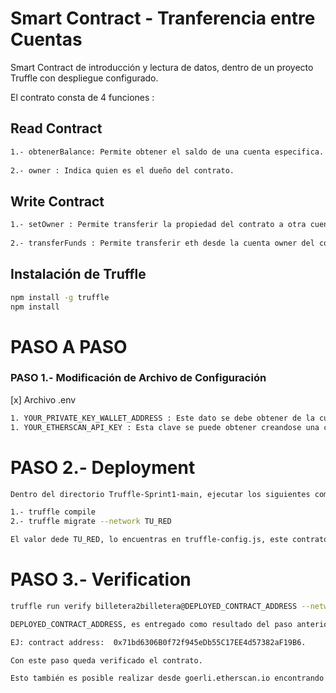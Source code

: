 # Smart Contract - Tranferencia entre Cuentas

Smart Contract de introducción y lectura de datos, dentro de un proyecto Truffle con despliegue configurado.

El contrato consta de 4 funciones :

## **Read Contract**
```sh
1.- obtenerBalance: Permite obtener el saldo de una cuenta especifica.
 
2.- owner : Indica quien es el dueño del contrato.
```

## Write Contract
```sh
1.- setOwner : Permite transferir la propiedad del contrato a otra cuenta.
 
2.- transferFunds : Permite transferir eth desde la cuenta owner del contrato a otra que se defina.
```


## Instalación de Truffle
```sh
npm install -g truffle
npm install
```

# PASO A PASO

### PASO 1.- Modificación de Archivo de Configuración 
[x] Archivo .env
```sh
1. YOUR_PRIVATE_KEY_WALLET_ADDRESS : Este dato se debe obtener de la cuenta que se utilizara para desplegar el contrato.
1. YOUR_ETHERSCAN_API_KEY : Esta clave se puede obtener creandose una cuenta en https://etherscan.io/, la clave la puede usar por ejemplo, en Remix.
```

# PASO 2.- Deployment
```sh
Dentro del directorio Truffle-Sprint1-main, ejecutar los siguientes comandos 

1.- truffle compile
2.- truffle migrate --network TU_RED

El valor dede TU_RED, lo encuentras en truffle-config.js, este contrato fue probado en ethereum_goerli_testnet
```

# PASO 3.- Verification
```sh
truffle run verify billetera2billetera@DEPLOYED_CONTRACT_ADDRESS --network TU_RED

DEPLOYED_CONTRACT_ADDRESS, es entregado como resultado del paso anterior, hay que considerar la dirección del contrato billetera2billetera y no el Migrations.

EJ: contract address:  0x71bd6306B0f72f945eDb55C17EE4d57382aF19B6.

Con este paso queda verificado el contrato.

Esto también es posible realizar desde goerli.etherscan.io encontrando el contraro y siguiendo los pasos y teniendo con el codigó original del contrato.
```

